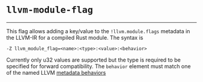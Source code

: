 # `llvm-module-flag`

---------------------

This flag allows adding a key/value to the `!llvm.module.flags` metadata in the
LLVM-IR for a compiled Rust module.  The syntax is

`-Z llvm_module_flag=<name>:<type>:<value>:<behavior>`

Currently only u32 values are supported but the type is required to be specified
for forward compatibility.  The `behavior` element must match one of the named
LLVM [metadata behaviors](https://llvm.org/docs/LangRef.html#module-flags-metadata)
